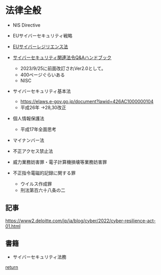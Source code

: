 # 法律全般

* NIS Directive
* EUサイバーセキュリティ戦略
* [EUサイバーレジリエンス法](./EU_Cyber_Resilience_Act.md)

* [サイバーセキュリティ関連法令Q&Aハンドブック](https://security-portal.nisc.go.jp/guidance/law_handbook.html)
  * 2023/9/25に前面改訂されVer2.0として。
  * 400ページぐらいある
  * NISC
* サイバーセキュリティ基本法
  * https://elaws.e-gov.go.jp/document?lawid=426AC1000000104
  * 平成26年 →28,30改正
* 個人情報保護法
  * 平成17年全面思考
* マイナンバー法
* 不正アクセス禁止法
* 威力業務妨害罪・電子計算機損壊等業務妨害罪
* 不正指令電磁的記録に関する罪
  * ウイルス作成罪
  * 刑法第百六十八条の二

## 記事
https://www2.deloitte.com/jp/ja/blog/cyber/2022/cyber-resilience-act-01.html

## 書籍
* サイバーセキュリティ法務

[return](../README.md)
